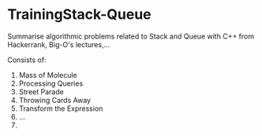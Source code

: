 # TrainingStack-Queue
Summarise algorithmic problems related to Stack and Queue with C++ from Hackerrank, Big-O's lectures,...

Consists of:
1. Mass of Molecule
2. Processing Queries
3. Street Parade
4. Throwing Cards Away
5. Transform the Expression
6. ...
7. 
